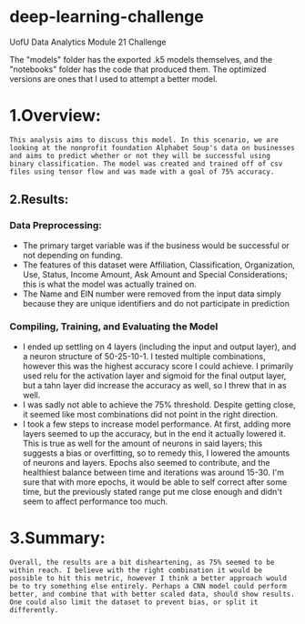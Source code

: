 # deep-learning-challenge
UofU Data Analytics Module 21 Challenge

The "models" folder has the exported .k5 models themselves, and the "notebooks" folder has the code that produced them. The optimized versions are ones that I used to attempt a better model.

# 1.Overview:
    This analysis aims to discuss this model. In this scenario, we are looking at the nonprofit foundation Alphabet Soup's data on businesses and aims to predict whether or not they will be successful using binary classification. The model was created and trained off of csv files using tensor flow and was made with a goal of 75% accuracy.

## 2.Results:
### Data Preprocessing:
* The primary target variable was if the business would be successful or not depending on funding. 
* The features of this dataset were Affiliation, Classification, Organization, Use, Status, Income Amount, Ask Amount and Special Considerations; this is what the model was actually trained on.
* The Name and EIN number were removed from the input data simply because they are unique identifiers and do not participate in prediction

### Compiling, Training, and Evaluating the Model
* I ended up settling on 4 layers (including the input and output layer), and a neuron structure of 50-25-10-1. I tested multiple combinations, however this was the highest accuracy score I could achieve. I primarily used relu for the activation layer and sigmoid for the final output layer, but a tahn layer did increase the accuracy as well, so I threw that in as well.
* I was sadly not able to achieve the 75% threshold. Despite getting close, it seemed like most combinations did not point in the right direction.
* I took a few steps to increase model performance. At first, adding more layers seemed to up the accuracy, but in the end it actually lowered it. This is true as well for the amount of neurons in said layers; this suggests a bias or overfitting, so to remedy this, I lowered the amounts of neurons and layers. Epochs also seemed to contribute, and the healthiest balance between time and iterations was around 15-30. I'm sure that with more epochs, it would be able to self correct after some time, but the previously stated range put me close enough and didn't seem to affect performance too much.

# 3.Summary:
    Overall, the results are a bit disheartening, as 75% seemed to be within reach. I believe with the right combination it would be possible to hit this metric, however I think a better approach would be to try something else entirely. Perhaps a CNN model could perform better, and combine that with better scaled data, should show results. One could also limit the dataset to prevent bias, or split it differently.